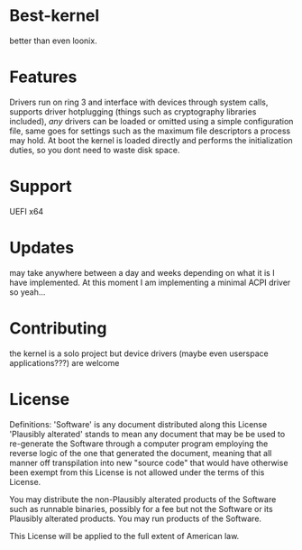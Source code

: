 # Best-kernel
better than even loonix.

# Features
Drivers run on ring 3 and interface with devices through system calls, supports driver hotplugging (things such as cryptography libraries included), *any* drivers can be loaded or omitted using a simple configuration file, same goes for settings such as the maximum file descriptors a process may hold.
At boot the kernel is loaded directly and performs the initialization duties, so you dont need to waste disk space.

# Support
UEFI x64

# Updates
may take anywhere between a day and weeks depending on what it is I have implemented.
At this moment I am implementing a minimal ACPI driver so yeah...

# Contributing
the kernel is a solo project but device drivers (maybe even userspace applications???) are welcome

# License
Definitions:
'Software' is any document distributed along this License
'Plausibly alterated' stands to mean any document that may be be used to re-generate the Software through a computer program employing the reverse logic
of the one that generated the document, meaning that all manner off transpilation into new "source code" that would have otherwise been exempt from this License is not allowed under the terms of this License.

You may distribute the non-Plausibly alterated products of the Software such as runnable binaries, possibly for a fee
but not the Software or its Plausibly alterated products.
You may run products of the Software.

This License will be applied to the full extent of American law.
